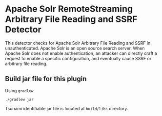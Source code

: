 # Apache Solr RemoteStreaming Arbitrary File Reading and SSRF Detector

This detector checks for Apache Solr Arbitrary File Reading and SSRF in unauthenticated. Apache Solr
is an open source search server. When Apache Solr does not enable authentication, an attacker can
directly craft a request to enable a specific configuration, and eventually cause SSRF or arbitrary
file reading.

## Build jar file for this plugin

Using `gradlew`:

```shell
./gradlew jar
```

Tsunami identifiable jar file is located at `build/libs` directory.
